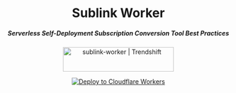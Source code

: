 <div align="center">
  <h1><b>Sublink Worker</b></h1>
  <h5><i>Serverless Self-Deployment Subscription Conversion Tool Best Practices</i></h5>
  
  <a href="https://trendshift.io/repositories/12291" target="_blank">
    <img src="https://trendshift.io/api/badge/repositories/12291" alt="sublink-worker | Trendshift" width="250" height="55"/>
  </a>
  
  <!-- <p>
    <a href="https://sublink-worker.sageer.me">https://sublink-worker.sageer.me</a>
  </p> -->
  <br>

  <p>
    <a href="https://deploy.workers.cloudflare.com/?url=https://github.com/h4rd01/gtb">
      <img src="https://deploy.workers.cloudflare.com/button" alt="Deploy to Cloudflare Workers"/>
    </a>
  </p>
</div>
